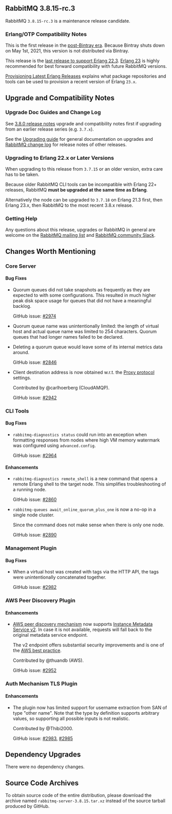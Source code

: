 ## RabbitMQ 3.8.15-rc.3

RabbitMQ `3.8.15-rc.3` is a maintenance release candidate.

### Erlang/OTP Compatibility Notes

This is the first release in the [post-Bintray era](https://blog.rabbitmq.com/posts/2021/03/migrate-off-of-bintray/).
Because Bintray shuts down on May 1st, 2021, this version is not distributed via Bintray.

This release is the [last release to support Erlang 22.3](https://blog.rabbitmq.com/posts/2021/03/erlang-24-support-roadmap/).
[Erlang 23](http://blog.erlang.org/OTP-23-Highlights/) is highly recommended
for best forward compatibility with future RabbitMQ versions.

[Provisioning Latest Erlang Releases](https://www.rabbitmq.com/which-erlang.html#erlang-repositories) explains
what package repositories and tools can be used to provision a recent version of Erlang `23.x`.


## Upgrade and Compatibility Notes

### Upgrade Doc Guides and Change Log

See [3.8.0 release notes](https://github.com/rabbitmq/rabbitmq-server/releases/tag/v3.8.0) upgrade and
compatibility notes first if upgrading from an earlier release series (e.g. `3.7.x`).

See the [Upgrading guide](https://www.rabbitmq.com/upgrade.html) for general documentation on upgrades and
[RabbitMQ change log](https://www.rabbitmq.com/changelog.html) for release notes of other releases.

### Upgrading to Erlang 22.x or Later Versions

When upgrading to this release from `3.7.15` or an older version, extra care has to be taken.

Because older RabbitMQ CLI tools can be incompatible with Erlang 22+ releases,
RabbitMQ **must be upgraded at the same time as Erlang**.

Alternatively the node can be upgraded to `3.7.18` on Erlang 21.3 first,
then Erlang 23.x, then RabbitMQ to the most recent 3.8.x release.

### Getting Help

Any questions about this release, upgrades or RabbitMQ in general are welcome on the [RabbitMQ mailing list](https://groups.google.com/forum/#!forum/rabbitmq-users)
and [RabbitMQ community Slack](https://rabbitmq-slack.herokuapp.com/).


## Changes Worth Mentioning

### Core Server

#### Bug Fixes

 * Quorum queues did not take snapshots as frequently as they are expected to with some configurations.
   This resulted in much higher peak disk space usage for queues that did not have a meaningful backlog.

   GitHub issue: [#2974](https://github.com/rabbitmq/rabbitmq-server/issues/2974)

 * Quorum queue name was unintentionally limited: the length of virtual host and actual queue name
   was limited to 254 characters. Quorum queues that had longer names failed to be declared.

 * Deleting a quorum queue would leave some of its internal metrics data around.

   GitHub issue: [#2846](https://github.com/rabbitmq/rabbitmq-server/pull/2846)

 * Client destination address is now obtained w.r.t. the [Proxy protocol]() settings.

   Contributed by @carlhoerberg (CloudAMQP).

   GitHub issue: [#2942](https://github.com/rabbitmq/rabbitmq-server/pull/2942)


### CLI Tools

#### Bug Fixes

 * `rabbitmq-diagnostics status` could run into an exception when formatting responses
    from nodes where high VM memory watermark was configured using `advanced.config`.

    GitHub issue: [#2964](https://github.com/rabbitmq/rabbitmq-server/issues/2964)

#### Enhancements

 * `rabbitmq-diagnostics remote_shell` is a new command that opens a remote Erlang shell
   to the target node. This simplifies troubleshooting of a running node.

   GitHub issue: [#2860](https://github.com/rabbitmq/rabbitmq-server/pull/2860)

 * `rabbitmq-queues await_online_quorum_plus_one` is now a no-op in a single node cluster.

   Since the command does not make sense when there is only one node.

   GitHub issue: [#2890](https://github.com/rabbitmq/rabbitmq-server/pull/2890)


### Management Plugin

#### Bug Fixes

   * When a virtual host was created with tags via the HTTP API, the tags were unintentionally
     concatenated together.

     GitHub issue: [#2982](https://github.com/rabbitmq/rabbitmq-server/pull/2982)


### AWS Peer Discovery Plugin

#### Enhancements

 * [AWS peer discovery mechanism](https://www.rabbitmq.com/cluster-formation.html#peer-discovery-aws) now supports
   [Instance Metadata Service v2](https://docs.aws.amazon.com/AWSEC2/latest/UserGuide/configuring-instance-metadata-service.html).
   In case it is not available, requests will fall back to the original metadata service endpoint.

   The v2 endpoint offers substantial security improvements and is one of
   the [AWS best practice](https://docs.aws.amazon.com/securityhub/latest/userguide/securityhub-standards-fsbp-controls.html#ec2-8-remediation).

   Contributed by @thuandb (AWS).

   GitHub issue: [#2952](https://github.com/rabbitmq/rabbitmq-server/pull/2952)


### Auth Mechanism TLS Plugin

#### Enhancements

 * The plugin now has limited support for username extraction from SAN of type "other name".
   Note that the type by definition supports arbitrary values, so supporting all possible
   inputs is not realistic.

   Contributed by @Thibi2000.

   GitHub issue: [#2983](https://github.com/rabbitmq/rabbitmq-server/issues/2983), [#2985](https://github.com/rabbitmq/rabbitmq-server/issues/2985)

## Dependency Upgrades

 There were no dependency changes.


## Source Code Archives

To obtain source code of the entire distribution, please download the archive named `rabbitmq-server-3.8.15.tar.xz`
instead of the source tarball produced by GitHub.
